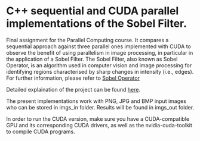 # C++ sequential and CUDA parallel implementations of the Sobel Filter.

Final assignment for the Parallel Computing course. It compares a sequential approach against three parallel ones implemented with CUDA to observe the benefit of using parallelism in image processing, in particular in the application of a Sobel Filter. The Sobel Filter, also known as Sobel Operator, is an algorithm used in computer vision and image processing for identifying regions characterised by sharp changes in intensity (i.e., edges). For further information, please refer to [Sobel Operator](https://en.wikipedia.org/wiki/Sobel_operator)

Detailed explaination of the project can be found [here](Report.pdf).

The present implementations work with PNG, JPG and BMP input images who can be stored in imgs_in folder. Results will be found in imgs_out folder.

In order to run the CUDA version, make sure you have a CUDA-compatible GPU and its corresponding CUDA drivers, as well as the nvidia-cuda-toolkit to compile CUDA programs.
